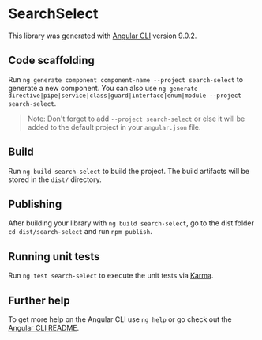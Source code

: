# SearchSelect

This library was generated with [Angular CLI](https://github.com/angular/angular-cli) version 9.0.2.

## Code scaffolding

Run `ng generate component component-name --project search-select` to generate a new component. You can also use `ng generate directive|pipe|service|class|guard|interface|enum|module --project search-select`.
> Note: Don't forget to add `--project search-select` or else it will be added to the default project in your `angular.json` file. 

## Build

Run `ng build search-select` to build the project. The build artifacts will be stored in the `dist/` directory.

## Publishing

After building your library with `ng build search-select`, go to the dist folder `cd dist/search-select` and run `npm publish`.

## Running unit tests

Run `ng test search-select` to execute the unit tests via [Karma](https://karma-runner.github.io).

## Further help

To get more help on the Angular CLI use `ng help` or go check out the [Angular CLI README](https://github.com/angular/angular-cli/blob/master/README.md).
